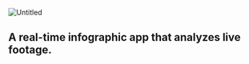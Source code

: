 
![Untitled](https://github.com/KhalidAlnujaidi/Graduation-Project/assets/93127443/924bd77c-207a-4d31-be31-435f53fc2636)

## A real-time infographic app that analyzes live footage.
